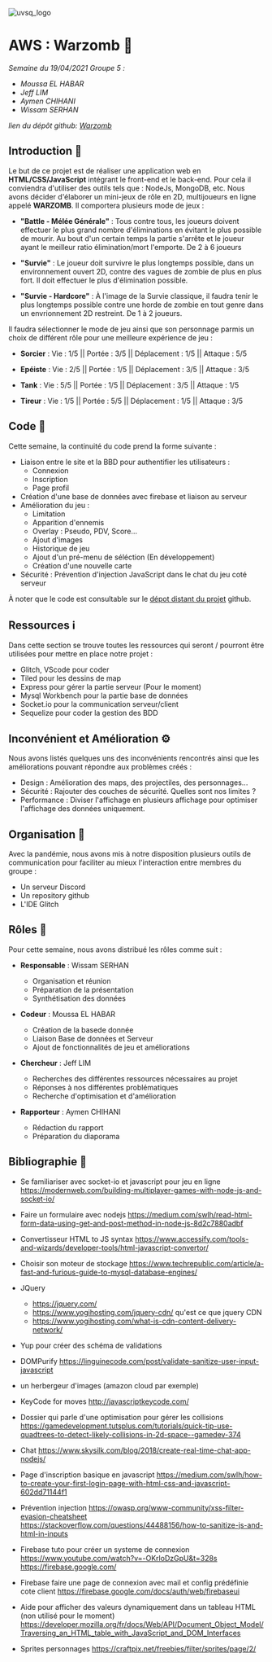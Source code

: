 ![uvsq_logo](https://www.uvsq.fr/medias/photo/logo-uvsq-2020-cmjn_1578589130014-png?ID_FICHE=213209)

# AWS : Warzomb :space_invader:

*Semaine du 19/04/2021*
*Groupe 5 :*
- *Moussa EL HABAR*
- *Jeff LIM*
- *Aymen CHIHANI*
- *Wissam SERHAN*

*lien du dépôt github: [Warzomb](https://github.com/serwiz/Warzomb)*

## Introduction :door:

Le but de ce projet est de réaliser une application web en **HTML/CSS/JavaScript** intégrant le front-end et le back-end. Pour cela il conviendra d'utiliser des outils tels que : NodeJs, MongoDB, etc.
Nous avons décider d'élaborer un mini-jeux de rôle en 2D, multijoueurs en ligne appelé **WARZOMB**. Il comportera plusieurs mode de jeux :

* **"Battle - Mélée Générale"** : Tous contre tous, les joueurs doivent effectuer le plus grand nombre d'éliminations en évitant le plus possible de mourir. Au bout d'un certain temps la partie s'arrête et le joueur ayant le meilleur ratio élimination/mort l'emporte. De 2 à 6 joueurs

* **"Survie"** : Le joueur doit survivre le plus longtemps possible, dans un environnement ouvert 2D, contre des vagues de zombie de plus en plus fort. Il doit effectuer le plus d'élimination possible.

* **"Survie - Hardcore"** : À l'image de la Survie classique, il faudra tenir le plus longtemps possible contre une horde de zombie en tout genre dans un envrionnement 2D restreint. De 1 à 2 joueurs.

Il faudra sélectionner le mode de jeu ainsi que son personnage parmis un choix de différent rôle pour une meilleure expérience de jeu :

* **Sorcier** : Vie : 1/5  ||  Portée :  3/5 || Déplacement : 1/5 || Attaque : 5/5

* **Epéiste** : Vie : 2/5 || Portée :  1/5 ||  Déplacement : 3/5 || Attaque :  3/5

* **Tank** :    Vie : 5/5 || Portée :  1/5 || Déplacement : 3/5  || Attaque : 1/5

* **Tireur** :  Vie : 1/5  || Portée :  5/5 || Déplacement : 1/5  || Attaque :  3/5


## Code :minidisc:

Cette semaine, la continuité du code prend la forme suivante :

- Liaison entre le site et la BBD pour authentifier les utilisateurs :
  - Connexion
  - Inscription
  - Page profil
- Création d'une base de données avec firebase et liaison au serveur 
- Amélioration du jeu :
  - Limitation
  - Apparition d'ennemis 
  - Overlay : Pseudo, PDV, Score...
  - Ajout d'images
  - Historique de jeu
  - Ajout d'un pré-menu de séléction (En développement)
  - Création d'une nouvelle carte
- Sécurité : Prévention d'injection JavaScript dans le chat du jeu coté serveur 

À noter que le code est consultable sur le [dépot distant du projet](https://github.com/serwiz/Warzomb) github.

## Ressources :information_source:

Dans cette section se trouve toutes les ressources qui seront / pourront être utilisées pour mettre en place notre projet :

- Glitch, VScode pour coder
- Tiled pour les dessins de map
- Express pour gérer la partie serveur (Pour le moment)
- Mysql Workbench pour la partie base de données
- Socket.io pour la communication serveur/client
- Sequelize pour coder la gestion des BDD


## Inconvénient et Amélioration :gear:

Nous avons listés quelques uns des inconvénients rencontrés ainsi que les améliorations pouvant répondre aux problèmes créés :
- Design : Amélioration des maps, des projectiles, des personnages...
- Sécurité : Rajouter des couches de sécurité. Quelles sont nos limites ?
- Performance : Diviser l'affichage en plusieurs affichage pour optimiser l'affichage des données uniquement.



## Organisation :round_pushpin:

Avec la pandémie, nous avons mis à notre disposition plusieurs outils de communication pour faciliter au mieux l'interaction entre membres du groupe :

- Un serveur Discord
- Un repository github
- L'IDE Glitch

## Rôles :bust_in_silhouette:

Pour cette semaine, nous avons distribué les rôles comme suit :

* **Responsable** : Wissam SERHAN
  - Organisation et réunion
  - Préparation de la présentation
  - Synthétisation des données 


* **Codeur** : Moussa EL HABAR
  - Création de la basede donnée
  - Liaison Base de données et Serveur
  - Ajout de fonctionnalités de jeu et améliorations 
  

* **Chercheur** : Jeff LIM
  - Recherches des différentes ressources nécessaires au projet
  - Réponses à nos différentes problématiques
  - Recherche d'optimisation et d'amélioration 


* **Rapporteur** : Aymen CHIHANI
  - Rédaction du rapport
  - Préparation du diaporama


## Bibliographie :blue_book:

- Se familiariser avec socket-io et javascript pour jeu en ligne https://modernweb.com/building-multiplayer-games-with-node-js-and-socket-io/

- Faire un formulaire avec nodejs
https://medium.com/swlh/read-html-form-data-using-get-and-post-method-in-node-js-8d2c7880adbf

- Convertisseur HTML to JS syntax
https://www.accessify.com/tools-and-wizards/developer-tools/html-javascript-convertor/

- Choisir son moteur de stockage
https://www.techrepublic.com/article/a-fast-and-furious-guide-to-mysql-database-engines/

- JQuery
    - https://jquery.com/
    - https://www.yogihosting.com/jquery-cdn/ qu'est ce que jquery CDN
    - https://www.yogihosting.com/what-is-cdn-content-delivery-network/
    

- Yup pour créer des schéma de validations
- DOMPurify
https://linguinecode.com/post/validate-sanitize-user-input-javascript

- un herbergeur d'images (amazon cloud par exemple)

- KeyCode for moves
http://javascriptkeycode.com/

- Dossier qui parle d'une optimisation pour gérer les collisions
https://gamedevelopment.tutsplus.com/tutorials/quick-tip-use-quadtrees-to-detect-likely-collisions-in-2d-space--gamedev-374

- Chat
https://www.skysilk.com/blog/2018/create-real-time-chat-app-nodejs/

- Page d'inscription basique en javascript
https://medium.com/swlh/how-to-create-your-first-login-page-with-html-css-and-javascript-602dd71144f1

- Prévention injection
https://owasp.org/www-community/xss-filter-evasion-cheatsheet
https://stackoverflow.com/questions/44488156/how-to-sanitize-js-and-html-in-inputs

- Firebase tuto pour créer un systeme de connexion
https://www.youtube.com/watch?v=-OKrloDzGpU&t=328s
https://firebase.google.com/

- Firebase
faire une page de connexion avec mail et config prédéfinie cote client
https://firebase.google.com/docs/auth/web/firebaseui

- Aide pour afficher des valeurs dynamiquement dans un tableau HTML (non utilisé pour le moment)
https://developer.mozilla.org/fr/docs/Web/API/Document_Object_Model/Traversing_an_HTML_table_with_JavaScript_and_DOM_Interfaces

- Sprites personnages
https://craftpix.net/freebies/filter/sprites/page/2/
